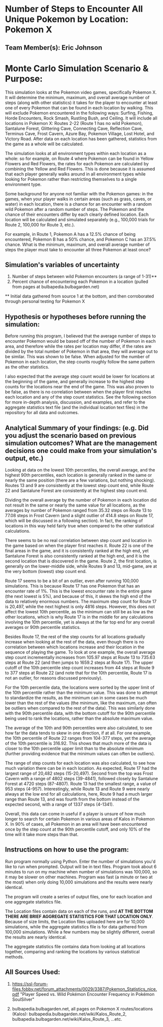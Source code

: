 # Number of Steps to Encounter All Unique Pokemon by Location: Pokemon X

## Team Member(s): Eric Johnson

# Monte Carlo Simulation Scenario & Purpose:
This simulation looks at the Pokemon video games, specifically Pokemon X. It will determine the minimum, maximum, and overall average number of steps (along with other statistics) it takes for the player to encounter at least one of every Pokemon that can be found in each location by walking. This will exclude Pokemon encountered in the following ways: Surfing, Fishing, Horde Encounters, Rock Smash, Rustling Bush, and Ceiling. It will include all locations in Pokemon X: Routes 2-22 (Route 1 has no wild Pokemon), Santalune Forest, Glittering Cave, Connecting Cave, Reflection Cave, Terminus Cave, Frost Cavern, Azure Bay, Pokemon Village, Lost Hotel, and Victory Road. After data on each location has been gathered, statistics from the game as a whole will be calculated.

The simulation looks at all environment types within each location as a whole: so for example, on Route 4 where Pokemon can be found in Yellow Flowers and Red Flowers, the rates for each Pokemon are calculated by combining the Yellow and Red Flowers. This is done because it is assumed that each player generally walks around in all environment types while looking for Pokemon rather than restricting themselves to a single environment type.  

Some background for anyone not familiar with the Pokemon games: in the games, when your player walks in certain areas (such as grass, caves, or water) in each location, there is a chance for an encounter with a random wild Pokemon after a random number of steps. The Pokemon and the chance of their encounters differ by each clearly defined location. Each location will be calculated and simulated separately (e.g., 100,000 trials for Route 2, 100,000 for Route 3, etc.). 

For example, in Route 1, Pokemon A has a 12.5% chance of being encountered, Pokemon B has a 50% chance, and Pokemon C has an 37.5% chance. What is the minimum, maximum, and overall average number of steps the player must take to encounter all three Pokemon at least once? 

## Simulation's variables of uncertainty
1. Number of steps between wild Pokemon encounters (a range of 1-31)**
2. Percent chance of encountering each Pokemon in a location (pulled from pages at bulbapedia.bulbagarden.net)

** Initial data gathered from source 1 at the bottom, and then corroborated through personal testing for Pokemon X

## Hypothesis or hypotheses before running the simulation:
Before running this program, I believed that the average number of steps to encounter Pokemon would be based off of the number of Pokemon in each area, and therefore while the rates per location may differ, if the rates are divided by the total number of Pokemon in that area, they will average out to be similar. This was shown to be false. When adjusted for the number of Pokemon in each location, the step counts roughly follow the same pattern as the other statistics.  

I also expected that the average step count would be lower for locations at the beginning of the game, and generally increase to the highest step counts for the locations near the end of the game. This was also proven to be false, as there is no correlation between when the player first reaches each location and any of the step count statistics. See the following section for more in-depth analysis, discussion, and examples, and refer to the aggregate statistics text file (and the individual location text files) in the repository for all data and outcomes.  

## Analytical Summary of your findings: (e.g. Did you adjust the scenario based on previous simulation outcomes?  What are the management decisions one could make from your simulation's output, etc.)
Looking at data on the lowest 10th percentiles, the overall average, and the highest 90th percentiles, each location is generally ranked in the same or nearly the same position (there are a few variations, but nothing shocking). Routes 13 and 9 are consistently at the lowest step count end, while Route 22 and Santalune Forest are consistently at the highest step count end. 

Dividing the overall average by the number of Pokemon in each location did not result in the same or nearly the same value for all locations, as the averages by number of Pokemon ranged from 35.32 steps on Route 13 to 77.08 steps in Frost Cavern (and a slight outlier of 414.8 steps on Route 17, which will be discussed in a following section). In fact, the ranking of locations in this way held fairly true when compared to the other statistical calculations.

There seems to be no real correlation between step count and location in the game based on when the player first reaches it. Route 22 is one of the final areas in the game, and it is consistently ranked at the high end, yet Santalune Forest is also consistently ranked at the high end, and it is the second location that is discovered in the game. Route 2, the first location, is generally on the lower-middle side, while Routes 9 and 13, mid-game, are at the very bottom (lowest) step count end. 

Route 17 seems to be a bit of an outlier, even after running 100,000 simulations. This is because Route 17 has one Pokemon that has an encounter rate of 1%. This is the lowest encounter rate in the entire game (the next lowest is 5%), and because of this, it skews the high end of the data to relatively enormous numbers. The maximum step count for Route 17 is 20,497, while the next highest is only 4816 steps. However, this does not affect the lowest 10th percentile, as the minimum can still be as low as the other locations, which is why Route 17 is in the middle for any calculations involving the 10th percentile, yet is always at the far top end for any overall averages or 90th percentile statistics. 

Besides Route 17, the rest of the step counts for all locations gradually increase when looking at the rest of the data, even though there is no correlation between which locations increase and their location in the sequence of playing the game. To look at one example, the overall average step count incrementally increases from 105.97 steps at Route 13 to 735.63 steps at Route 22 (and then jumps to 1659.2 steps at Route 17). The upper cutoff of the 10th percentile step count increases from 44 steps at Route 9 to 377 steps at Route 22 (and note that for the 10th percentile, Route 17 is not an outlier, for reasons discussed previously). 

For the 10th percentile data, the locations were sorted by the upper limit of the 10th percentile rather than the minimum value. This was done to attempt to standardize the results, as the minimum can in some cases be much lower than the rest of the values (the minimum, like the maximum, can often be outliers when compared to the rest of the data). This was similarly done with the 90th percentile data, with the bottom cutoff for the 90th percentile being used to rank the locations, rather than the absolute maximum value. 

The average of the 10th and 90th percentiles were also calculated, to see how far the data tends to skew in one direction, if at all. For one example, the 10th percentile of Route 22 ranges from 104-377 steps, yet the average of the 10th percentile is 316.92. This shows that much more of the data is closer to the 10th percentile upper limit than to the absolute minimum (further providing evidence that the minimum values can often be outliers). 

The range of step counts for each location was also calculated, to see how much variation there can be in each location. As expected, Route 17 had the largest range of 20,482 steps (15-20,497). Second from the top was Frost Cavern with a range of 4802 steps (39-4841), followed closely by Santalune Forest at 4720 steps (87-4807). Route 13 had the smallest range, a value of 953 steps (4-957). Interestingly, while Route 13 and Route 9 were nearly always at the low end for all calculations, here, Route 9 had a much larger range than Route 13, and was fourth from the bottom instead of the expected second, with a range of 1337 steps (4-1341).  

Overall, this data can come in useful if a player is unsure of how much longer to search for certain Pokemon in various areas of Kalos in Pokemon X. In 90% of cases, all Pokemon in an area will have been encountered once by the step count at the 90th percentile cutoff, and only 10% of the time will it take more steps than that. 

## Instructions on how to use the program:
Run program normally using Python. Enter the number of simulations you'd like to run when prompted. Output will be in text files. 
Program took about 6 minutes to run on my machine when number of simulations was 100,000, so it may be slower on other machines.
Program was fast (a minute or two at the most) when only doing 10,000 simulations and the results were nearly identical. 

The program will create a series of output files, one for each location and one aggregate statistics file. 

The Location files contain data on each of the runs, and **AT THE BOTTOM THERE ARE BRIEF AGGREGATE STATISTICS FOR THAT LOCATION ONLY**.
Because of size limits, the Location files uploaded here are for 10,000 simulations, while the aggregate statistics file is for data gathered from 100,000 simulations. While a few numbers may be slightly different, overall the results are nearly identical.

The aggregate statistics file contains data from looking at all locations together, comparing and ranking the locations by various statistical methods. 


## All Sources Used:
1. https://ssl-forum-files.fobby.net/forum_attachments/0029/3387/Pokemon_Statistics_nice.pdf
"Player Speed vs. Wild Pokémon Encounter Frequency in Pokémon SoulSilver"

2. bulbapedia.bulbagarden.net, all pages on Pokemon X routes/locations (Kalos):
bulbapedia.bulbagarden.net/wiki/Kalos_Route_2, 
bulbapedia.bulbagarden.net/wiki/Kalos_Route_3,
...etc.









 
